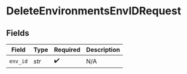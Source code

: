 # DeleteEnvironmentsEnvIDRequest


## Fields

| Field              | Type               | Required           | Description        |
| ------------------ | ------------------ | ------------------ | ------------------ |
| `env_id`           | *str*              | :heavy_check_mark: | N/A                |